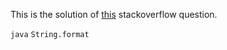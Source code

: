 This is the solution of [this](https://stackoverflow.com/questions/66251610/i-cannot-get-my-program-output-to-align-correctly-in-java/66252372#66252372) stackoverflow question. 

`java` `String.format`
